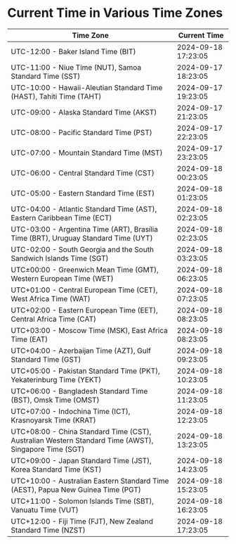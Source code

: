 # Current Time in Various Time Zones

| Time Zone | Current Time |
|-----------|--------------|
| UTC-12:00 - Baker Island Time (BIT) | 2024-09-18 17:23:05 |
| UTC-11:00 - Niue Time (NUT), Samoa Standard Time (SST) | 2024-09-17 18:23:05 |
| UTC-10:00 - Hawaii-Aleutian Standard Time (HAST), Tahiti Time (TAHT) | 2024-09-17 19:23:05 |
| UTC-09:00 - Alaska Standard Time (AKST) | 2024-09-17 21:23:05 |
| UTC-08:00 - Pacific Standard Time (PST) | 2024-09-17 22:23:05 |
| UTC-07:00 - Mountain Standard Time (MST) | 2024-09-17 23:23:05 |
| UTC-06:00 - Central Standard Time (CST) | 2024-09-18 00:23:05 |
| UTC-05:00 - Eastern Standard Time (EST) | 2024-09-18 01:23:05 |
| UTC-04:00 - Atlantic Standard Time (AST), Eastern Caribbean Time (ECT) | 2024-09-18 02:23:05 |
| UTC-03:00 - Argentina Time (ART), Brasília Time (BRT), Uruguay Standard Time (UYT) | 2024-09-18 02:23:05 |
| UTC-02:00 - South Georgia and the South Sandwich Islands Time (SGT) | 2024-09-18 03:23:05 |
| UTC±00:00 - Greenwich Mean Time (GMT), Western European Time (WET) | 2024-09-18 06:23:05 |
| UTC+01:00 - Central European Time (CET), West Africa Time (WAT) | 2024-09-18 07:23:05 |
| UTC+02:00 - Eastern European Time (EET), Central Africa Time (CAT) | 2024-09-18 08:23:05 |
| UTC+03:00 - Moscow Time (MSK), East Africa Time (EAT) | 2024-09-18 08:23:05 |
| UTC+04:00 - Azerbaijan Time (AZT), Gulf Standard Time (GST) | 2024-09-18 09:23:05 |
| UTC+05:00 - Pakistan Standard Time (PKT), Yekaterinburg Time (YEKT) | 2024-09-18 10:23:05 |
| UTC+06:00 - Bangladesh Standard Time (BST), Omsk Time (OMST) | 2024-09-18 11:23:05 |
| UTC+07:00 - Indochina Time (ICT), Krasnoyarsk Time (KRAT) | 2024-09-18 12:23:05 |
| UTC+08:00 - China Standard Time (CST), Australian Western Standard Time (AWST), Singapore Time (SGT) | 2024-09-18 13:23:05 |
| UTC+09:00 - Japan Standard Time (JST), Korea Standard Time (KST) | 2024-09-18 14:23:05 |
| UTC+10:00 - Australian Eastern Standard Time (AEST), Papua New Guinea Time (PGT) | 2024-09-18 15:23:05 |
| UTC+11:00 - Solomon Islands Time (SBT), Vanuatu Time (VUT) | 2024-09-18 16:23:05 |
| UTC+12:00 - Fiji Time (FJT), New Zealand Standard Time (NZST) | 2024-09-18 17:23:05 |
